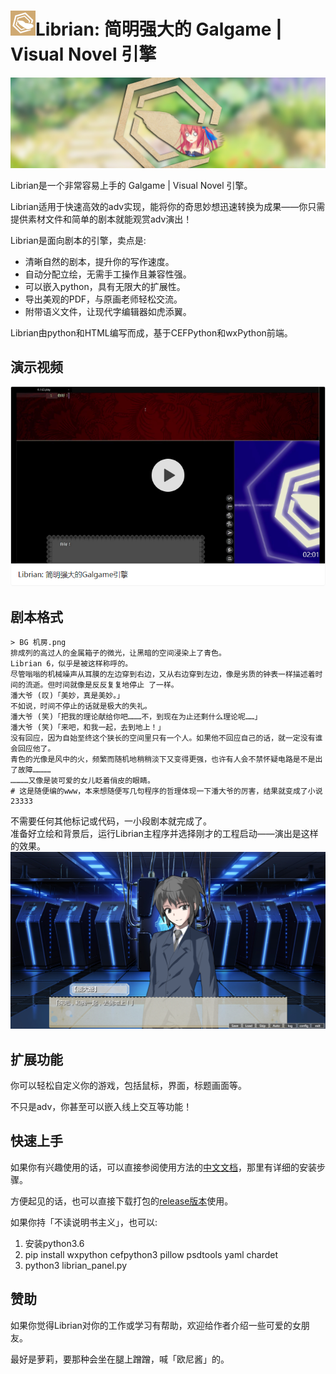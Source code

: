 # ![](資源/Librian小.png)Librian: 简明强大的 Galgame | Visual Novel 引擎

![Librian2.jpg](./資源/Librian2.jpg)

Librian是一个非常容易上手的 Galgame | Visual Novel 引擎。   

Librian适用于快速高效的adv实现，能将你的奇思妙想迅速转换为成果——你只需提供素材文件和简单的剧本就能观赏adv演出！

Librian是面向剧本的引擎，卖点是:

- 清晰自然的剧本，提升你的写作速度。
- 自动分配立绘，无需手工操作且兼容性强。
- 可以嵌入python，具有无限大的扩展性。
- 导出美观的PDF，与原画老师轻松交流。
- 附带语义文件，让现代字编辑器如虎添翼。

Librian由python和HTML编写而成，基于CEFPython和wxPython前端。

## 演示视频

[![視頻佔位](./資源/視頻佔位.png)](https://www.zhihu.com/video/1075418256290131968)

## 剧本格式

    > BG 机房.png
    排成列的高过人的金属箱子的微光，让黑暗的空间浸染上了青色。
    Librian 6，似乎是被这样称呼的。
    尽管嗡嗡的机械噪声从耳膜的左边穿到右边，又从右边穿到左边，像是劣质的钟表一样描述着时间的流逝。但时间就像是反反复复地停止 了一样。
    潘大爷 (叹)「美妙，真是美妙。」
    不如说，时间不停止的话就是极大的失礼。
    潘大爷 (笑)「把我的理论献给你吧………不，到现在为止还剩什么理论呢……」
    潘大爷 (笑)「来吧，和我一起，去到地上！」
    没有回应，因为自始至终这个狭长的空间里只有一个人。如果他不回应自己的话，就一定没有谁会回应他了。
    青色的光像是风中的火，频繁而随机地稍稍淡下又变得更强，也许有人会不禁怀疑电路是不是出了故障…………
    …………又像是装可爱的女儿眨着俏皮的眼睛。
    # 这是随便编的www，本来想随便写几句程序的哲理体现一下潘大爷的厉害，结果就变成了小说23333
不需要任何其他标记或代码，一小段剧本就完成了。   
准备好立绘和背景后，运行Librian主程序并选择刚才的工程启动——演出是这样的效果。   
![圖1](文檔/樣例_潘大爺.jpg)

## 扩展功能

你可以轻松自定义你的游戏，包括鼠标，界面，标题画面等。

不只是adv，你甚至可以嵌入线上交互等功能！

## 快速上手

如果你有兴趣使用的话，可以直接参阅使用方法的[中文文档](https://rimochan.github.io/Librian_doc)，那里有详细的安装步骤。

方便起见的话，也可以直接下载打包的[release版本](https://github.com/RimoChan/Librian/releases)使用。

如果你持「不读说明书主义」，也可以:

1. 安装python3.6
2. pip install wxpython cefpython3 pillow psdtools yaml chardet
3. python3 librian_panel.py

## 赞助

如果你觉得Librian对你的工作或学习有帮助，欢迎给作者介绍一些可爱的女朋友。

最好是萝莉，要那种会坐在腿上蹭蹭，喊「欧尼酱」的。
